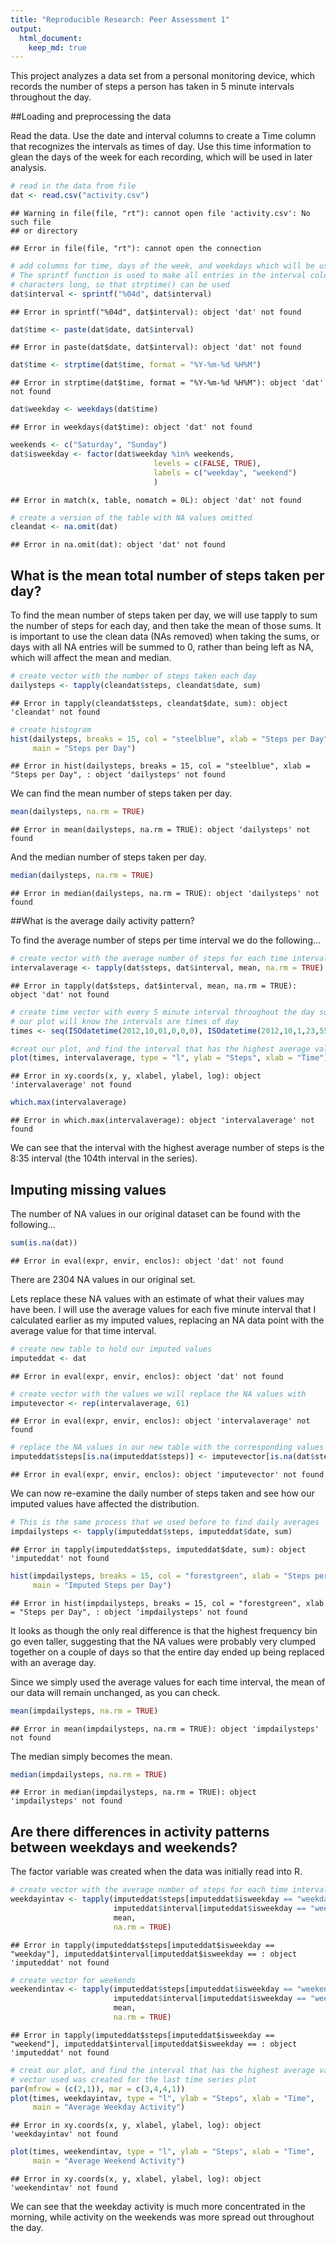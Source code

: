 ```yaml
---
title: "Reproducible Research: Peer Assessment 1"
output: 
  html_document:
    keep_md: true
---
```


This project analyzes a data set from a personal monitoring device, which records
the number of steps a person has taken in 5 minute intervals throughout the day.

##Loading and preprocessing the data

Read the data.  Use the date and interval columns to create a Time column that
recognizes the intervals as times of day.  Use this time information to glean the 
days of the week for each recording, which will be used in later analysis.


```r
# read in the data from file
dat <- read.csv("activity.csv")
```

```
## Warning in file(file, "rt"): cannot open file 'activity.csv': No such file
## or directory
```

```
## Error in file(file, "rt"): cannot open the connection
```

```r
# add columns for time, days of the week, and weekdays which will be used later
# The sprintf function is used to make all entries in the interval column four
# characters long, so that strptime() can be used
dat$interval <- sprintf("%04d", dat$interval)
```

```
## Error in sprintf("%04d", dat$interval): object 'dat' not found
```

```r
dat$time <- paste(dat$date, dat$interval)
```

```
## Error in paste(dat$date, dat$interval): object 'dat' not found
```

```r
dat$time <- strptime(dat$time, format = "%Y-%m-%d %H%M")
```

```
## Error in strptime(dat$time, format = "%Y-%m-%d %H%M"): object 'dat' not found
```

```r
dat$weekday <- weekdays(dat$time)
```

```
## Error in weekdays(dat$time): object 'dat' not found
```

```r
weekends <- c("Saturday", "Sunday")
dat$isweekday <- factor(dat$weekday %in% weekends, 
                                levels = c(FALSE, TRUE), 
                                labels = c("weekday", "weekend")
                                )
```

```
## Error in match(x, table, nomatch = 0L): object 'dat' not found
```

```r
# create a version of the table with NA values omitted        
cleandat <- na.omit(dat)
```

```
## Error in na.omit(dat): object 'dat' not found
```

## What is the mean total number of steps taken per day?

To find the mean number of steps taken per day, we will use tapply to sum the number
of steps for each day, and then take the mean of those sums.  It is important to use
the clean data (NAs removed) when taking the sums, or days with all NA entries will 
be summed to 0, rather than being left as NA, which will affect the mean and median.


```r
# create vector with the number of steps taken each day
dailysteps <- tapply(cleandat$steps, cleandat$date, sum)
```

```
## Error in tapply(cleandat$steps, cleandat$date, sum): object 'cleandat' not found
```

```r
# create histogram
hist(dailysteps, breaks = 15, col = "steelblue", xlab = "Steps per Day",
     main = "Steps per Day")
```

```
## Error in hist(dailysteps, breaks = 15, col = "steelblue", xlab = "Steps per Day", : object 'dailysteps' not found
```

We can find the mean number of steps taken per day.

```r
mean(dailysteps, na.rm = TRUE)
```

```
## Error in mean(dailysteps, na.rm = TRUE): object 'dailysteps' not found
```

And the median number of steps taken per day.

```r
median(dailysteps, na.rm = TRUE)
```

```
## Error in median(dailysteps, na.rm = TRUE): object 'dailysteps' not found
```

##What is the average daily activity pattern?

To find the average number of steps per time interval we do the following...


```r
# create vector with the average number of steps for each time interval
intervalaverage <- tapply(dat$steps, dat$interval, mean, na.rm = TRUE)
```

```
## Error in tapply(dat$steps, dat$interval, mean, na.rm = TRUE): object 'dat' not found
```

```r
# create time vector with every 5 minute interval throughout the day so that 
# our plot will know the intervals are times of day
times <- seq(ISOdatetime(2012,10,01,0,0,0), ISOdatetime(2012,10,1,23,55,0), by=(60*5))

#creat our plot, and find the interval that has the highest average value
plot(times, intervalaverage, type = "l", ylab = "Steps", xlab = "Time")
```

```
## Error in xy.coords(x, y, xlabel, ylabel, log): object 'intervalaverage' not found
```

```r
which.max(intervalaverage)
```

```
## Error in which.max(intervalaverage): object 'intervalaverage' not found
```

We can see that the interval with the highest average number of steps is the 8:35
interval (the 104th interval in the series).

## Imputing missing values

The number of NA values in our original dataset can be found with the following...


```r
sum(is.na(dat))
```

```
## Error in eval(expr, envir, enclos): object 'dat' not found
```

There are 2304 NA values in our original set.

Lets replace these NA values with an estimate of what their values may have been.  I 
will use the average values for each five minute interval that I calculated earlier
as my imputed values, replacing an NA data point with the average value for that 
time interval.


```r
# create new table to hold our imputed values
imputeddat <- dat
```

```
## Error in eval(expr, envir, enclos): object 'dat' not found
```

```r
# create vector with the values we will replace the NA values with
imputevector <- rep(intervalaverage, 61)
```

```
## Error in eval(expr, envir, enclos): object 'intervalaverage' not found
```

```r
# replace the NA values in our new table with the corresponding values from our vector
imputeddat$steps[is.na(imputeddat$steps)] <- imputevector[is.na(dat$steps)]
```

```
## Error in eval(expr, envir, enclos): object 'imputevector' not found
```

We can now re-examine the daily number of steps taken and see how our imputed values 
have affected the distribution.


```r
# This is the same process that we used before to find daily averages
impdailysteps <- tapply(imputeddat$steps, imputeddat$date, sum)
```

```
## Error in tapply(imputeddat$steps, imputeddat$date, sum): object 'imputeddat' not found
```

```r
hist(impdailysteps, breaks = 15, col = "forestgreen", xlab = "Steps per Day",
     main = "Imputed Steps per Day")
```

```
## Error in hist(impdailysteps, breaks = 15, col = "forestgreen", xlab = "Steps per Day", : object 'impdailysteps' not found
```

It looks as though the only real difference is that the highest frequency bin go even
taller, suggesting that the NA values were probably very clumped together on a couple
of days so that the entire day ended up being replaced with an average day.

Since we simply used the average values for each time interval, the mean of our data
will remain unchanged, as you can check.

```r
mean(impdailysteps, na.rm = TRUE)
```

```
## Error in mean(impdailysteps, na.rm = TRUE): object 'impdailysteps' not found
```

The median simply becomes the mean.

```r
median(impdailysteps, na.rm = TRUE)
```

```
## Error in median(impdailysteps, na.rm = TRUE): object 'impdailysteps' not found
```

## Are there differences in activity patterns between weekdays and weekends?

The factor variable was created when the data was initially read into R.


```r
# create vector with the average number of steps for each time interval on weekdays
weekdayintav <- tapply(imputeddat$steps[imputeddat$isweekday == "weekday"], 
                       imputeddat$interval[imputeddat$isweekday == "weekday"],
                       mean, 
                       na.rm = TRUE)
```

```
## Error in tapply(imputeddat$steps[imputeddat$isweekday == "weekday"], imputeddat$interval[imputeddat$isweekday == : object 'imputeddat' not found
```

```r
# create vector for weekends
weekendintav <- tapply(imputeddat$steps[imputeddat$isweekday == "weekend"], 
                       imputeddat$interval[imputeddat$isweekday == "weekend"],
                       mean, 
                       na.rm = TRUE)
```

```
## Error in tapply(imputeddat$steps[imputeddat$isweekday == "weekend"], imputeddat$interval[imputeddat$isweekday == : object 'imputeddat' not found
```

```r
# creat our plot, and find the interval that has the highest average value. The times
# vector used was created for the last time series plot
par(mfrow = (c(2,1)), mar = c(3,4,4,1))
plot(times, weekdayintav, type = "l", ylab = "Steps", xlab = "Time", 
     main = "Average Weekday Activity")
```

```
## Error in xy.coords(x, y, xlabel, ylabel, log): object 'weekdayintav' not found
```

```r
plot(times, weekendintav, type = "l", ylab = "Steps", xlab = "Time", 
     main = "Average Weekend Activity")
```

```
## Error in xy.coords(x, y, xlabel, ylabel, log): object 'weekendintav' not found
```

We can see that the weekday activity is much more concentrated in the morning, while
activity on the weekends was more spread out throughout the day.

